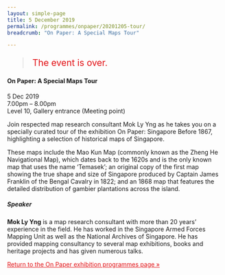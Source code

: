 ```yaml
---
layout: simple-page
title: 5 December 2019
permalink: /programmes/onpaper/20201205-tour/
breadcrumb: "On Paper: A Special Maps Tour"

---
```


<blockquote style="color: #E21216; font-size: 150%;">The event is over.</blockquote>

#### On Paper: A Special Maps Tour

5 Dec 2019<br>
7.00pm – 8.00pm<br>
Level 10, Gallery entrance (Meeting point)<br>

Join respected map research consultant Mok Ly Yng as he takes you on a specially curated tour of the exhibition On Paper: Singapore Before 1867, highlighting a selection of historical maps of Singapore.

These maps include the Mao Kun Map (commonly known as the Zheng He Navigational Map), which dates back to the 1620s and is the only known map that uses the name ‘Temasek’; an original copy of the first map showing the true shape and size of Singapore produced by Captain James Franklin of the Bengal Cavalry in 1822; and an 1868 map that features the detailed distribution of gambier plantations across the island.

##### Speaker
__Mok Ly Yng__ is a map research consultant with more than 20 years’ experience in the field. He has worked in the Singapore Armed Forces Mapping Unit as well as the National Archives of Singapore. He has provided
mapping consultancy to several map exhibitions, books and heritage projects and has given numerous talks.


<a href="/exhibitions/past-exhibitions/onpaper/programmes/" style="color:#E21216;">Return to the On Paper exhibition programmes page &#187;</a>
